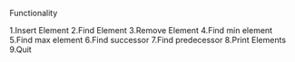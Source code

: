 Functionality

1.Insert Element 
2.Find Element 
3.Remove Element
4.Find min element
5.Find max element
6.Find successor
7.Find predecessor
8.Print Elements
9.Quit
